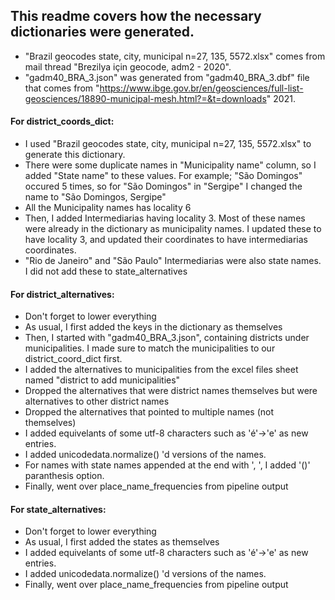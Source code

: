 ## This readme covers how the necessary dictionaries were generated.
* "Brazil geocodes state, city, municipal n=27, 135, 5572.xlsx" comes from mail thread "Brezilya için geocode, adm2 - 2020".
* "gadm40_BRA_3.json" was generated from "gadm40_BRA_3.dbf" file that comes from "https://www.ibge.gov.br/en/geosciences/full-list-geosciences/18890-municipal-mesh.html?=&t=downloads" 2021.

#### For district_coords_dict:
* I used "Brazil geocodes state, city, municipal n=27, 135, 5572.xlsx" to generate this dictionary.
* There were some duplicate names in "Municipality name" column, so I added "State name" to these
values. For example; "São Domingos" occured 5 times, so for "São Domingos" in "Sergipe" I changed
the name to "São Domingos, Sergipe"
* All the Municipality names has locality 6
* Then, I added Intermediarias having locality 3. Most of these names were already in the dictionary as municipality names.
I updated these to have locality 3, and updated their coordinates to have intermediarias coordinates.
* "Rio de Janeiro" and "São Paulo" Intermediarias were also state names. I did not add these to state_alternatives

#### For district_alternatives:
* Don't forget to lower everything
* As usual, I first added the keys in the dictionary as themselves
* Then, I started with "gadm40_BRA_3.json", containing districts
under municipalities. I made sure to match the municipalities to our district_coord_dict first.
* I added the alternatives to municipalities from the excel files sheet named "district to add municipalities"
* Dropped the alternatives that were district names themselves but were alternatives to other district names
* Dropped the alternatives that pointed to multiple names (not themselves)
* I added equivelants of some utf-8 characters such as 'é'->'e' as new entries.
* I added unicodedata.normalize() 'd versions of the names.
* For names with state names appended at the end with ', ', I added '()' paranthesis option.
* Finally, went over place_name_frequencies from pipeline output

#### For state_alternatives:
* Don't forget to lower everything
* As usual, I first added the states as themselves
* I added equivelants of some utf-8 characters such as 'é'->'e' as new entries.
* I added unicodedata.normalize() 'd versions of the names.
* Finally, went over place_name_frequencies from pipeline output
